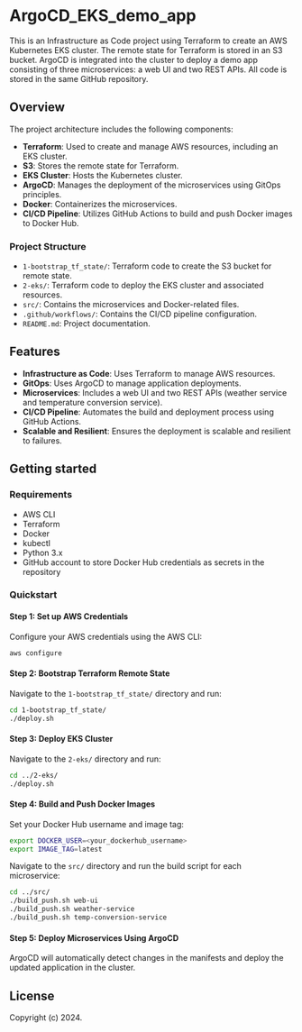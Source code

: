 # ArgoCD_EKS_demo_app

This is an Infrastructure as Code project using Terraform to create an AWS Kubernetes EKS cluster. The remote state for Terraform is stored in an S3 bucket. ArgoCD is integrated into the cluster to deploy a demo app consisting of three microservices: a web UI and two REST APIs. All code is stored in the same GitHub repository.

## Overview

The project architecture includes the following components:

- **Terraform**: Used to create and manage AWS resources, including an EKS cluster.
- **S3**: Stores the remote state for Terraform.
- **EKS Cluster**: Hosts the Kubernetes cluster.
- **ArgoCD**: Manages the deployment of the microservices using GitOps principles.
- **Docker**: Containerizes the microservices.
- **CI/CD Pipeline**: Utilizes GitHub Actions to build and push Docker images to Docker Hub.

### Project Structure

- `1-bootstrap_tf_state/`: Terraform code to create the S3 bucket for remote state.
- `2-eks/`: Terraform code to deploy the EKS cluster and associated resources.
- `src/`: Contains the microservices and Docker-related files.
- `.github/workflows/`: Contains the CI/CD pipeline configuration.
- `README.md`: Project documentation.

## Features

- **Infrastructure as Code**: Uses Terraform to manage AWS resources.
- **GitOps**: Uses ArgoCD to manage application deployments.
- **Microservices**: Includes a web UI and two REST APIs (weather service and temperature conversion service).
- **CI/CD Pipeline**: Automates the build and deployment process using GitHub Actions.
- **Scalable and Resilient**: Ensures the deployment is scalable and resilient to failures.

## Getting started

### Requirements

- AWS CLI
- Terraform
- Docker
- kubectl
- Python 3.x
- GitHub account to store Docker Hub credentials as secrets in the repository

### Quickstart

#### Step 1: Set up AWS Credentials

Configure your AWS credentials using the AWS CLI:

```sh
aws configure
```

#### Step 2: Bootstrap Terraform Remote State

Navigate to the `1-bootstrap_tf_state/` directory and run:

```sh
cd 1-bootstrap_tf_state/
./deploy.sh
```

#### Step 3: Deploy EKS Cluster

Navigate to the `2-eks/` directory and run:

```sh
cd ../2-eks/
./deploy.sh
```

#### Step 4: Build and Push Docker Images

Set your Docker Hub username and image tag:

```sh
export DOCKER_USER=<your_dockerhub_username>
export IMAGE_TAG=latest
```

Navigate to the `src/` directory and run the build script for each microservice:

```sh
cd ../src/
./build_push.sh web-ui
./build_push.sh weather-service
./build_push.sh temp-conversion-service
```

#### Step 5: Deploy Microservices Using ArgoCD

ArgoCD will automatically detect changes in the manifests and deploy the updated application in the cluster.

## License

Copyright (c) 2024.
